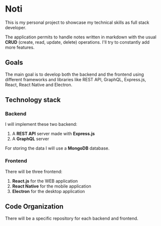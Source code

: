 # Noti
This is my personal project to showcase my technical skills as full stack developer.

The application permits to handle notes written in markdown with the usual __CRUD__ (create, read, update, delete) operations.
I'll try to constantly add more features.

## Goals
The main goal is to develop both the backend and the frontend using different frameworks and libraries like REST API, GraphQL, Express.js, React, React Native and Electron.

## Technology stack

### Backend
I will implement these two backend:

1. A __REST API__ server made with __Express.js__
2. A __GraphQL__ server

For storing the data I will use a __MongoDB__ database.

### Frontend

There will be three frontend:

1. __React.js__ for the WEB application
2. __React Native__ for the mobile application
3. __Electron__ for the desktop application

## Code Organization

There will be a specific repository for each backend and frontend.